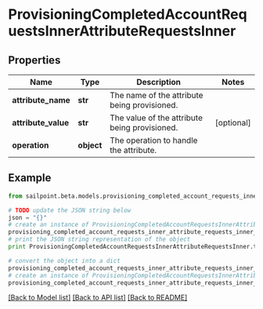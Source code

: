 # ProvisioningCompletedAccountRequestsInnerAttributeRequestsInner


## Properties
Name | Type | Description | Notes
------------ | ------------- | ------------- | -------------
**attribute_name** | **str** | The name of the attribute being provisioned. | 
**attribute_value** | **str** | The value of the attribute being provisioned. | [optional] 
**operation** | **object** | The operation to handle the attribute. | 

## Example

```python
from sailpoint.beta.models.provisioning_completed_account_requests_inner_attribute_requests_inner import ProvisioningCompletedAccountRequestsInnerAttributeRequestsInner

# TODO update the JSON string below
json = "{}"
# create an instance of ProvisioningCompletedAccountRequestsInnerAttributeRequestsInner from a JSON string
provisioning_completed_account_requests_inner_attribute_requests_inner_instance = ProvisioningCompletedAccountRequestsInnerAttributeRequestsInner.from_json(json)
# print the JSON string representation of the object
print ProvisioningCompletedAccountRequestsInnerAttributeRequestsInner.to_json()

# convert the object into a dict
provisioning_completed_account_requests_inner_attribute_requests_inner_dict = provisioning_completed_account_requests_inner_attribute_requests_inner_instance.to_dict()
# create an instance of ProvisioningCompletedAccountRequestsInnerAttributeRequestsInner from a dict
provisioning_completed_account_requests_inner_attribute_requests_inner_form_dict = provisioning_completed_account_requests_inner_attribute_requests_inner.from_dict(provisioning_completed_account_requests_inner_attribute_requests_inner_dict)
```
[[Back to Model list]](../README.md#documentation-for-models) [[Back to API list]](../README.md#documentation-for-api-endpoints) [[Back to README]](../README.md)



